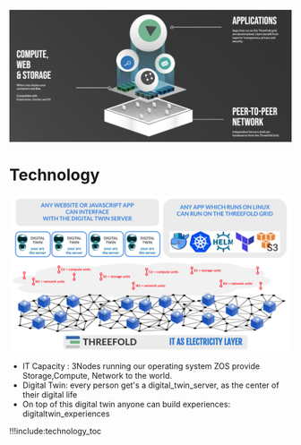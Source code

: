 ![](img/tech_header.jpg)

# Technology

![](img/tech_architecture1.jpg)

- IT Capacity : 3Nodes running our operating system ZOS provide Storage,Compute, Network to the world.
- Digital Twin: every person get's a digital_twin_server, as the center of their digital life
- On top of this digital twin anyone can build experiences: digitaltwin_experiences


!!!include:technology_toc

